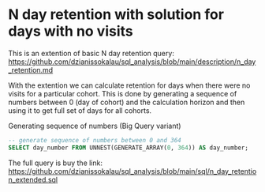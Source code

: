 # N day retention with solution for days with no visits 
  
This is an extention of basic N day retention query: https://github.com/dzianissokalau/sql_analysis/blob/main/description/n_day_retention.md  
  
With the extention we can calculate retention for days when there were no visits for a particular cohort. This is done by generating a sequence of numbers between 0 (day of cohort) and the calculation horizon and then using it to get full set of days for all cohorts.
    
Generating sequence of numbers (Big Query variant)
```sql
-- generate sequence of numbers between 0 and 364
SELECT day_number FROM UNNEST(GENERATE_ARRAY(0, 364)) AS day_number;
```   

The full query is buy the link: https://github.com/dzianissokalau/sql_analysis/blob/main/sql/n_day_retention_extended.sql  

